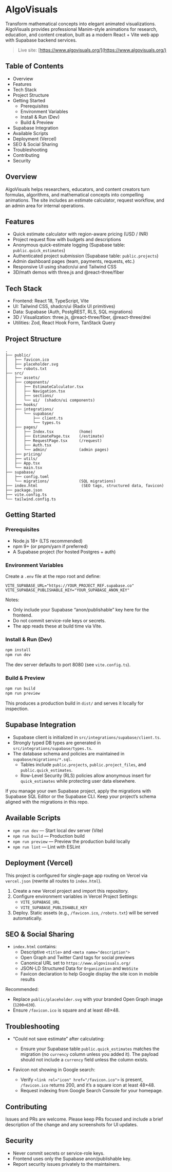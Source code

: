 # AlgoVisuals

Transform mathematical concepts into elegant animated visualizations. AlgoVisuals provides professional Manim-style animations for research, education, and content creation, built as a modern React + Vite web app with Supabase backend services.

> Live site: [https://www.algovisuals.org/](https://www.algovisuals.org/)


## Table of Contents

- Overview
- Features
- Tech Stack
- Project Structure
- Getting Started
  - Prerequisites
  - Environment Variables
  - Install & Run (Dev)
  - Build & Preview
- Supabase Integration
- Available Scripts
- Deployment (Vercel)
- SEO & Social Sharing
- Troubleshooting
- Contributing
- Security


## Overview

AlgoVisuals helps researchers, educators, and content creators turn formulas, algorithms, and mathematical concepts into compelling animations. The site includes an estimate calculator, request workflow, and an admin area for internal operations.


## Features

- Quick estimate calculator with region-aware pricing (USD / INR)
- Project request flow with budgets and descriptions
- Anonymous quick-estimate logging (Supabase table: `public.quick_estimates`)
- Authenticated project submission (Supabase table: `public.projects`)
- Admin dashboard pages (team, payments, requests, etc.)
- Responsive UI using shadcn/ui and Tailwind CSS
- 3D/math demos with three.js and @react-three/fiber


## Tech Stack

- Frontend: React 18, TypeScript, Vite
- UI: Tailwind CSS, shadcn/ui (Radix UI primitives)
- Data: Supabase (Auth, PostgREST, RLS, SQL migrations)
- 3D / Visualization: three.js, @react-three/fiber, @react-three/drei
- Utilities: Zod, React Hook Form, TanStack Query


## Project Structure

```text
.
├── public/
│   ├── favicon.ico
│   ├── placeholder.svg
│   └── robots.txt
├── src/
│   ├── assets/
│   ├── components/
│   │   ├── EstimateCalculator.tsx
│   │   ├── Navigation.tsx
│   │   ├── sections/
│   │   └── ui/  (shadcn/ui components)
│   ├── hooks/
│   ├── integrations/
│   │   └── supabase/
│   │       ├── client.ts
│   │       └── types.ts
│   ├── pages/
│   │   ├── Index.tsx           (home)
│   │   ├── EstimatePage.tsx    (/estimate)
│   │   ├── RequestPage.tsx     (/request)
│   │   ├── Auth.tsx
│   │   └── admin/              (admin pages)
│   ├── pricing/
│   ├── utils/
│   ├── App.tsx
│   └── main.tsx
├── supabase/
│   ├── config.toml
│   └── migrations/             (SQL migrations)
├── index.html                   (SEO tags, structured data, favicon)
├── package.json
├── vite.config.ts
└── tailwind.config.ts
```


## Getting Started

### Prerequisites

- Node.js 18+ (LTS recommended)
- npm 9+ (or pnpm/yarn if preferred)
- A Supabase project (for hosted Postgres + auth)


### Environment Variables

Create a `.env` file at the repo root and define:

```env
VITE_SUPABASE_URL="https://YOUR_PROJECT_REF.supabase.co"
VITE_SUPABASE_PUBLISHABLE_KEY="YOUR_SUPABASE_ANON_KEY"
```

Notes:

- Only include your Supabase “anon/publishable” key here for the frontend.
- Do not commit service-role keys or secrets.
- The app reads these at build time via Vite.


### Install & Run (Dev)

```sh
npm install
npm run dev
```

The dev server defaults to port 8080 (see `vite.config.ts`).


### Build & Preview

```sh
npm run build
npm run preview
```

This produces a production build in `dist/` and serves it locally for inspection.


## Supabase Integration

- Supabase client is initialized in `src/integrations/supabase/client.ts`.
- Strongly typed DB types are generated in `src/integrations/supabase/types.ts`.
- The database schema and policies are maintained in `supabase/migrations/*.sql`.
  - Tables include `public.projects`, `public.project_files`, and `public.quick_estimates`.
  - Row-Level Security (RLS) policies allow anonymous insert for `quick_estimates` while protecting user data elsewhere.

If you manage your own Supabase project, apply the migrations with Supabase SQL Editor or the Supabase CLI. Keep your project’s schema aligned with the migrations in this repo.


## Available Scripts

- `npm run dev` — Start local dev server (Vite)
- `npm run build` — Production build
- `npm run preview` — Preview the production build locally
- `npm run lint` — Lint with ESLint


## Deployment (Vercel)

This project is configured for single-page app routing on Vercel via `vercel.json` (rewrite all routes to `index.html`).

1. Create a new Vercel project and import this repository.
2. Configure environment variables in Vercel Project Settings:
   - `VITE_SUPABASE_URL`
   - `VITE_SUPABASE_PUBLISHABLE_KEY`
3. Deploy. Static assets (e.g., `/favicon.ico`, `/robots.txt`) will be served automatically.


## SEO & Social Sharing

- `index.html` contains:
  - Descriptive `<title>` and `<meta name="description">`
  - Open Graph and Twitter Card tags for social previews
  - Canonical URL set to `https://www.algovisuals.org/`
  - JSON-LD Structured Data for `Organization` and `WebSite`
  - Favicon declaration to help Google display the site icon in mobile results

Recommended:

- Replace `public/placeholder.svg` with your branded Open Graph image (`1200×630`).
- Ensure `/favicon.ico` is square and at least 48×48.


## Troubleshooting

- “Could not save estimate” after calculating:
  - Ensure your Supabase table `public.quick_estimates` matches the migration (no `currency` column unless you added it). The payload should not include a `currency` field unless the column exists.

- Favicon not showing in Google search:
  - Verify `<link rel="icon" href="/favicon.ico">` is present, `/favicon.ico` returns 200, and it’s a square icon at least 48×48.
  - Request indexing from Google Search Console for your homepage.


## Contributing

Issues and PRs are welcome. Please keep PRs focused and include a brief description of the change and any screenshots for UI updates.


## Security

- Never commit secrets or service-role keys.
- Frontend uses only the Supabase anon/publishable key.
- Report security issues privately to the maintainers.


